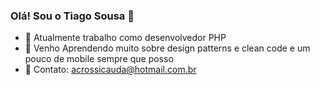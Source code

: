 ### Olá! Sou o Tiago Sousa 👋

- 🔭 Atualmente trabalho como desenvolvedor PHP
- 🌱 Venho Aprendendo muito sobre design patterns e clean code e um pouco de mobile sempre que posso
- 💬 Contato: acrossicauda@hotmail.com.br


